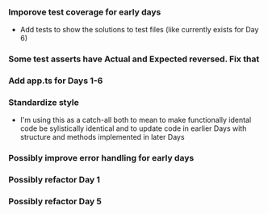 ### Imporove test coverage for early days

- Add tests to show the solutions to test files (like currently exists for
  Day 6)

### Some test asserts have Actual and Expected reversed. Fix that

### Add app.ts for Days 1-6

### Standardize style

- I'm using this as a catch-all both to mean to make functionally idental code
  be sylistically identical and to update code in earlier Days with structure
  and methods implemented in later Days

### Possibly improve error handling for early days

### Possibly refactor Day 1

### Possibly refactor Day 5
